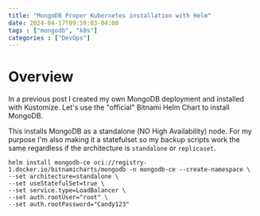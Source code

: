 ```yaml
---
title: "MongoDB Proper Kubernetes installation with Helm"
date: 2024-04-17T09:59:03-04:00
tags : ["mongodb", "k8s"]
categories : ["DevOps"]
---
```

# Overview
In a previous post I created my own MongoDB deployment and installed with Kustomize.  Let's use the "official" Bitnami Helm Chart to install MongoDB.
<!--more-->
This installs MongoDB as a standalone (NO High Availability) node.  For my purpose I'm also making it a statefulset so my backup scripts work the same regardless if the architecture is `standalone` or `replicaset`.

```
helm install mongodb-ce oci://registry-1.docker.io/bitnamicharts/mongodb -n mongodb-ce --create-namespace \
--set architecture=standalone \
--set useStatefulSet=true \
--set service.type=LoadBalancer \
--set auth.rootUser="root" \
--set auth.rootPassword="Candy123"
```

